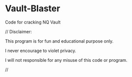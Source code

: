 # Vault-Blaster
Code for cracking NQ Vault


//
Disclaimer:

This program is for fun and educational purpose only.

I never encourage to violet privacy.

I will not responsible for any misuse of this code or program.

//
